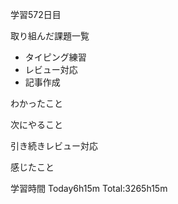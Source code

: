 学習572日目

取り組んだ課題一覧

- タイピング練習
- レビュー対応 
- 記事作成

わかったこと

次にやること

引き続きレビュー対応


感じたこと

学習時間 Today6h15m Total:3265h15m